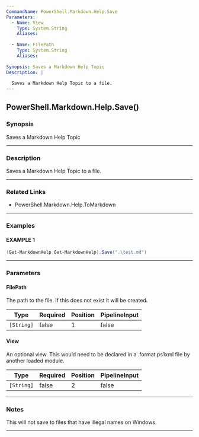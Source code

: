 ```yaml
---
CommandName: PowerShell.Markdown.Help.Save
Parameters: 
  - Name: View
    Type: System.String
    Aliases: 
    
  - Name: FilePath
    Type: System.String
    Aliases: 
    
Synopsis: Saves a Markdown Help Topic
Description: |
  
  Saves a Markdown Help Topic to a file.
---
```



PowerShell.Markdown.Help.Save()
-------------------------------




### Synopsis
Saves a Markdown Help Topic



---


### Description

Saves a Markdown Help Topic to a file.



---


### Related Links
* PowerShell.Markdown.Help.ToMarkdown





---


### Examples
#### EXAMPLE 1
```PowerShell
(Get-MarkdownHelp Get-MarkdownHelp).Save(".\test.md")
```



---


### Parameters
#### **FilePath**

The path to the file.
If this does not exist it will be created.






|Type      |Required|Position|PipelineInput|
|----------|--------|--------|-------------|
|`[String]`|false   |1       |false        |



#### **View**

An optional view.
This would need to be declared in a .format.ps1xml file by another loaded module.






|Type      |Required|Position|PipelineInput|
|----------|--------|--------|-------------|
|`[String]`|false   |2       |false        |





---


### Notes
This will not save to files that have illegal names on Windows.



---
